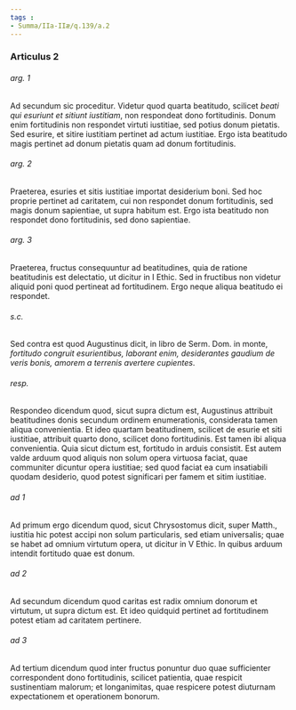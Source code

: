 ```yaml
---
tags : 
- Summa/IIa-IIæ/q.139/a.2
---
```


### Articulus 2

###### arg. 1
Ad secundum sic proceditur. Videtur quod quarta beatitudo, scilicet *beati qui esuriunt et sitiunt iustitiam*, non respondeat dono fortitudinis. Donum enim fortitudinis non respondet virtuti iustitiae, sed potius donum pietatis. Sed esurire, et sitire iustitiam pertinet ad actum iustitiae. Ergo ista beatitudo magis pertinet ad donum pietatis quam ad donum fortitudinis.

###### arg. 2
Praeterea, esuries et sitis iustitiae importat desiderium boni. Sed hoc proprie pertinet ad caritatem, cui non respondet donum fortitudinis, sed magis donum sapientiae, ut supra habitum est. Ergo ista beatitudo non respondet dono fortitudinis, sed dono sapientiae.

###### arg. 3
Praeterea, fructus consequuntur ad beatitudines, quia de ratione beatitudinis est delectatio, ut dicitur in I Ethic. Sed in fructibus non videtur aliquid poni quod pertineat ad fortitudinem. Ergo neque aliqua beatitudo ei respondet.

###### s.c.
Sed contra est quod Augustinus dicit, in libro de Serm. Dom. in monte, *fortitudo congruit esurientibus, laborant enim, desiderantes gaudium de veris bonis, amorem a terrenis avertere cupientes*.

###### resp.
Respondeo dicendum quod, sicut supra dictum est, Augustinus attribuit beatitudines donis secundum ordinem enumerationis, considerata tamen aliqua convenientia. Et ideo quartam beatitudinem, scilicet de esurie et siti iustitiae, attribuit quarto dono, scilicet dono fortitudinis. Est tamen ibi aliqua convenientia. Quia sicut dictum est, fortitudo in arduis consistit. Est autem valde arduum quod aliquis non solum opera virtuosa faciat, quae communiter dicuntur opera iustitiae; sed quod faciat ea cum insatiabili quodam desiderio, quod potest significari per famem et sitim iustitiae.

###### ad 1
Ad primum ergo dicendum quod, sicut Chrysostomus dicit, super Matth., iustitia hic potest accipi non solum particularis, sed etiam universalis; quae se habet ad omnium virtutum opera, ut dicitur in V Ethic. In quibus arduum intendit fortitudo quae est donum.

###### ad 2
Ad secundum dicendum quod caritas est radix omnium donorum et virtutum, ut supra dictum est. Et ideo quidquid pertinet ad fortitudinem potest etiam ad caritatem pertinere.

###### ad 3
Ad tertium dicendum quod inter fructus ponuntur duo quae sufficienter correspondent dono fortitudinis, scilicet patientia, quae respicit sustinentiam malorum; et longanimitas, quae respicere potest diuturnam expectationem et operationem bonorum.

